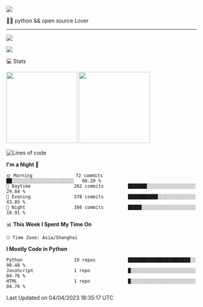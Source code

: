 [![](https://readme-typing-svg.demolab.com?font=Fira+Code&lines=你好,+欢迎光临;Hello,+welcome)](https://git.io/typing-svg)

👨‍💻 python && open source Lover

---

![](https://komarev.com/ghpvc/?username=wu-clan)

![](https://count.getloli.com/get/@:wu-clan?theme=asoul)

💻 Stats

<span><img src="https://github-readme-stats.vercel.app/api?username=wu-clan&count_private=true&show_icons=true" height=188/></span>&nbsp;<span><img src="https://github-readme-stats.vercel.app/api/top-langs/?username=wu-clan&layout=compact&langs_count=5card_width=466" height=188/></span>

<!--START_SECTION:waka-->
![Lines of code](https://img.shields.io/badge/From%20Hello%20World%20I%27ve%20Written-460.4%20thousand%20lines%20of%20code-blue)

**I'm a Night 🦉** 

```text
🌞 Morning                72 commits          ██░░░░░░░░░░░░░░░░░░░░░░░   08.20 % 
🌆 Daytime                262 commits         ███████░░░░░░░░░░░░░░░░░░   29.84 % 
🌃 Evening                378 commits         ███████████░░░░░░░░░░░░░░   43.05 % 
🌙 Night                  166 commits         █████░░░░░░░░░░░░░░░░░░░░   18.91 % 
```


📊 **This Week I Spent My Time On** 

```text
🕑︎ Time Zone: Asia/Shanghai
```

**I Mostly Code in Python** 

```text
Python                   19 repos            ███████████████████████░░   90.48 % 
JavaScript               1 repo              █░░░░░░░░░░░░░░░░░░░░░░░░   04.76 % 
HTML                     1 repo              █░░░░░░░░░░░░░░░░░░░░░░░░   04.76 % 
```




 Last Updated on 04/04/2023 18:35:17 UTC
<!--END_SECTION:waka-->
